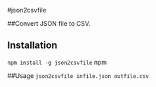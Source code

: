 #json2csvfile

##Convert JSON file to CSV.

## Installation
`npm install -g json2csvfile`
npm

##Usage
`json2csvfile infile.json outfile.csv`